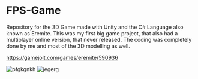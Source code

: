 # FPS-Game

Repository for the 3D Game made with Unity and the C# Language also known as Eremite. This was my first big game project, that also had a multiplayer online version, that never released. The coding was completely done by me and most of the 3D modelling as well.

https://gamejolt.com/games/eremite/590936

![ofgkgnkh](https://user-images.githubusercontent.com/68021511/155708753-85bf4394-b895-4cc5-b9da-1e673c56eb73.png)
![jegerg](https://user-images.githubusercontent.com/68021511/155708762-65fa9c0f-9ed2-44c7-a2ff-42a156d5680e.png)
